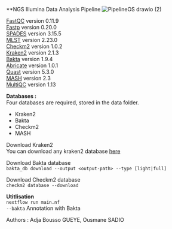 

**NGS Illumina Data Analysis Pipeline
![PipelineOS drawio (2)](https://github.com/user-attachments/assets/11dfbb83-5611-4d06-af26-f7969bf5f5a9)






[FastQC](https://github.com/s-andrews/FastQC) version 0.11.9    
[Fastp](https://github.com/OpenGene/fastp) version 0.20.0   
[SPADES](https://github.com/ablab/spades) version  3.15.5   
[MLST](https://github.com/tseemann/mlst) version  2.23.0  
[Checkm2](https://github.com/chklovski/CheckM2) version  1.0.2  
[Kraken2](https://github.com/DerrickWood/kraken2) version  2.1.3  
[Bakta](https://github.com/oschwengers/bakta?tab=readme-ov-file#installation) version  1.9.4  
[Abricate](https://github.com/tseemann/abricate) version 1.0.1  
[Quast](https://github.com/ablab/quast) version  5.3.0  
[MASH](https://github.com/marbl/Mash) version  2.3  
[MultiQC](https://github.com/MultiQC/MultiQC) version 1.13  




**Databases :**  
Four databases are required, stored in the data folder.
* Kraken2  
* Bakta  
* Checkm2
* MASH

Download Kraken2  
You can download any kraken2 database [here](https://benlangmead.github.io/aws-indexes/k2)  

Download Bakta database  
`bakta_db download --output <output-path> --type [light|full]`  

Download Checkm2 database  
`checkm2 database --download`

**Utitlisation**  
`nextflow run main.nf`  
`--bakta`  Annotation with Bakta

Authors : Adja Bousso GUEYE, Ousmane SADIO 
